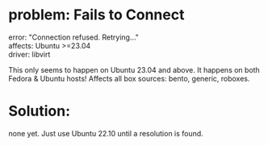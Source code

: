 # problem: Fails to Connect
error: "Connection refused. Retrying..."  
affects: Ubuntu >=23.04  
driver: libvirt

This only seems to happen on Ubuntu 23.04 and above. It happens on both Fedora & Ubuntu hosts! Affects all box sources: bento, generic, roboxes.

# Solution:
none yet. Just use Ubuntu 22.10 until a resolution is found.
